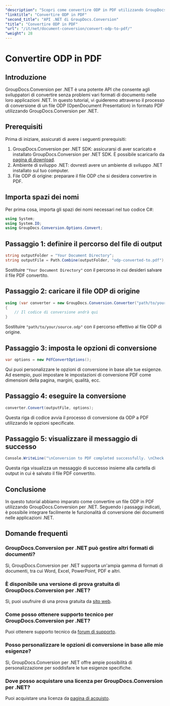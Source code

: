 ```yaml
---
"description": "Scopri come convertire ODP in PDF utilizzando GroupDocs.Conversion per .NET. Segui la nostra guida passo passo per una conversione impeccabile dei documenti."
"linktitle": "Convertire ODP in PDF"
"second_title": "API .NET di GroupDocs.Conversion"
"title": "Convertire ODP in PDF"
"url": "/it/net/document-conversion/convert-odp-to-pdf/"
"weight": 28
---
```


# Convertire ODP in PDF

## Introduzione
GroupDocs.Conversion per .NET è una potente API che consente agli sviluppatori di convertire senza problemi vari formati di documento nelle loro applicazioni .NET. In questo tutorial, vi guideremo attraverso il processo di conversione di un file ODP (OpenDocument Presentation) in formato PDF utilizzando GroupDocs.Conversion per .NET.
## Prerequisiti
Prima di iniziare, assicurati di avere i seguenti prerequisiti:
1. GroupDocs.Conversion per .NET SDK: assicurarsi di aver scaricato e installato GroupDocs.Conversion per .NET SDK. È possibile scaricarlo da [pagina di download](https://releases.groupdocs.com/conversion/net/).
2. Ambiente di sviluppo .NET: dovresti avere un ambiente di sviluppo .NET installato sul tuo computer.
3. File ODP di origine: preparare il file ODP che si desidera convertire in PDF.

## Importa spazi dei nomi
Per prima cosa, importa gli spazi dei nomi necessari nel tuo codice C#:
```csharp
using System;
using System.IO;
using GroupDocs.Conversion.Options.Convert;
```
## Passaggio 1: definire il percorso del file di output
```csharp
string outputFolder = "Your Document Directory";
string outputFile = Path.Combine(outputFolder, "odp-converted-to.pdf");
```
Sostituire `"Your Document Directory"` con il percorso in cui desideri salvare il file PDF convertito.
## Passaggio 2: caricare il file ODP di origine
```csharp
using (var converter = new GroupDocs.Conversion.Converter("path/to/your/source.odp"))
{
    // Il codice di conversione andrà qui
}
```
Sostituire `"path/to/your/source.odp"` con il percorso effettivo al file ODP di origine.
## Passaggio 3: imposta le opzioni di conversione
```csharp
var options = new PdfConvertOptions();
```
Qui puoi personalizzare le opzioni di conversione in base alle tue esigenze. Ad esempio, puoi impostare le impostazioni di conversione PDF come dimensioni della pagina, margini, qualità, ecc.
## Passaggio 4: eseguire la conversione
```csharp
converter.Convert(outputFile, options);
```
Questa riga di codice avvia il processo di conversione da ODP a PDF utilizzando le opzioni specificate.
## Passaggio 5: visualizzare il messaggio di successo
```csharp
Console.WriteLine("\nConversion to PDF completed successfully. \nCheck output in {0}", outputFolder);
```
Questa riga visualizza un messaggio di successo insieme alla cartella di output in cui è salvato il file PDF convertito.

## Conclusione
In questo tutorial abbiamo imparato come convertire un file ODP in PDF utilizzando GroupDocs.Conversion per .NET. Seguendo i passaggi indicati, è possibile integrare facilmente le funzionalità di conversione dei documenti nelle applicazioni .NET.
## Domande frequenti
### GroupDocs.Conversion per .NET può gestire altri formati di documenti?
Sì, GroupDocs.Conversion per .NET supporta un'ampia gamma di formati di documenti, tra cui Word, Excel, PowerPoint, PDF e altri.
### È disponibile una versione di prova gratuita di GroupDocs.Conversion per .NET?
Sì, puoi usufruire di una prova gratuita da [sito web](https://releases.groupdocs.com/).
### Come posso ottenere supporto tecnico per GroupDocs.Conversion per .NET?
Puoi ottenere supporto tecnico da [forum di supporto](https://forum.groupdocs.com/c/conversion/11).
### Posso personalizzare le opzioni di conversione in base alle mie esigenze?
Sì, GroupDocs.Conversion per .NET offre ampie possibilità di personalizzazione per soddisfare le tue esigenze specifiche.
### Dove posso acquistare una licenza per GroupDocs.Conversion per .NET?
Puoi acquistare una licenza da [pagina di acquisto](https://purchase.groupdocs.com/buy).